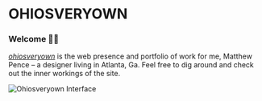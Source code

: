 # OHIOSVERYOWN

### Welcome 👋🏼

_<a target="_blank" href="http://ohiosveryown.co">ohiosveryown</a>_ is the web presence and portfolio of work for me, Matthew Pence – a designer living in Atlanta, Ga.
Feel free to dig around and check out the inner workings of the site.

![Ohiosveryown Interface](https://res.cloudinary.com/dn1q8h2ga/image/upload/v1722309441/ovo-3.7/readme__sm_xqkrgi.webp)

